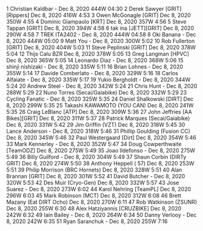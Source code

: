1   Christian Kaldbar  -  Dec 8, 2020   444W   04:30
2   Derek Sawyer  [GRIT][Rippers]  Dec 8, 2020   416W   4:53
3   Owen McGonagle  [GRIT]  Dec 8, 2020   350W   4:55
4   Dominic Giampaolo  [KRT]  Dec 8, 2020   357W   4:56
5   Steve Tappan  [GRIT]  Dec 8, 2020   394W   4:58
6   tak ina  [JETT][GRIT]  Dec 8, 2020   290W   4:58
7   TREK ITA2402  -  Dec 8, 2020   444W   04:58
8   Oki Banana  -  Dec 8, 2020   444W   05:00
9   Matt You  -  Dec 8, 2020   300W   5:02
10   Rob Fullerton  [GRIT]  Dec 8, 2020   404W   5:03
11   Steve Peplinski  [GRIT]  Dec 8, 2020   378W   5:04
12   Thijs Calu  BZR  Dec 8, 2020   378W   5:05
13   Greg Langman  [HPVC]  Dec 8, 2020   365W   5:05
14   Leonardo Diaz  -  Dec 8, 2020   368W   5:06
15   shinji nishizaki  -  Dec 8, 2020   335W   5:11
16   Brian Lohnes  -  Dec 8, 2020   355W   5:14
17   Davide Comberlato  -  Dec 8, 2020   329W   5:16
18   Carlos Alfaiate  -  Dec 8, 2020   335W   5:17
19   Yukio Bergholdt  -  Dec 8, 2020   344W   5:24
20   Andrew Steel  -  Dec 8, 2020   342W   5:24
21   Chris Hunt  -  Dec 8, 2020   288W   5:29
22   Nuno Torres  (Secai/Gaiabike)  Dec 8, 2020   332W   5:29
23   Cycling Fanatic  -  Dec 8, 2020   325W   5:35
24   Daniel Shalkowski  [DIRT]  Dec 8, 2020   299W   5:35
25   Takashi KAWAMOTO  (YOU CAN)  Dec 8, 2020   241W   5:35
26   Craig LeBlanc  [ATP]  Dec 8, 2020   309W   5:36
27   John Jeffries  [AA Bikes][GRIT]  Dec 8, 2020   311W   5:37
28   Patrick Marques  (Secai/Gaiabike)  Dec 8, 2020   331W   5:42
29   Jim Griffin  (VZT)  Dec 8, 2020   318W   5:45
30   Lance Anderson  -  Dec 8, 2020   318W   5:46
31   Phillip Goulding  (Fusion CC)  Dec 8, 2020   345W   5:46
32   Paul Westergaard  [Dirt]  Dec 8, 2020   354W   5:46
33   Mark Kennerley  -  Dec 8, 2020   352W   5:47
34   Doug Cowperthwaite  [TeamODZ]  Dec 8, 2020   275W   5:49
35   Joao Ildefonso  -  Dec 8, 2020   275W   5:49
36   Billy Guilford  -  Dec 8, 2020   304W   5:49
37   Shaun Corbin  (DIRTy GRIT)  Dec 8, 2020   274W   5:50
38   Anthony Heppell  ( 57)  Dec 8, 2020   253W   5:51
39   Philip Morrison  (BRC Hornets)  Dec 8, 2020   328W   5:51
40   Alan Brannan  [GRIT]  Dec 8, 2020   301W   5:52
41   David Butcher  -  Dec 8, 2020   320W   5:53
42   Des Muir  (Cryo-Gen)  Dec 8, 2020   332W   5:57
43   Jose Suarez  -  Dec 8, 2020   273W   6:02
44   Karol Nehring  [TeamPL]  Dec 8, 2020   296W   6:03
45   Mark Robinson  (MCT)  Dec 8, 2020   312W   6:08
46   Brett Mazany  (Eat DIRT Ocho)  Dec 8, 2020   270W   6:11
47   Rob Watkinson  (ZSUNR)  Dec 8, 2020   255W   6:30
48   Alex Hatziyannis  [CRUZBIKE]  Dec 8, 2020   242W   6:32
49   Iain Bailey  -  Dec 8, 2020   264W   6:34
50   Danny Verlooy  -  Dec 8, 2020   242W   6:35
51   Ryan Saranchuk  -  Dec 8, 2020   255W   7:16
